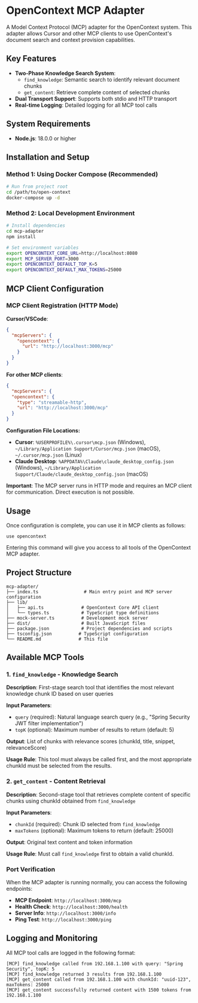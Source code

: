 # OpenContext MCP Adapter

A Model Context Protocol (MCP) adapter for the OpenContext system. This adapter allows Cursor and other MCP clients to use OpenContext's document search and context provision capabilities.

## Key Features

- **Two-Phase Knowledge Search System**: 
  - `find_knowledge`: Semantic search to identify relevant document chunks
  - `get_content`: Retrieve complete content of selected chunks
- **Dual Transport Support**: Supports both stdio and HTTP transport
- **Real-time Logging**: Detailed logging for all MCP tool calls

## System Requirements

- **Node.js**: 18.0.0 or higher

## Installation and Setup

### Method 1: Using Docker Compose (Recommended)
```bash
# Run from project root
cd /path/to/open-context
docker-compose up -d
```

### Method 2: Local Development Environment
```bash
# Install dependencies
cd mcp-adapter
npm install

# Set environment variables
export OPENCONTEXT_CORE_URL=http://localhost:8080
export MCP_SERVER_PORT=3000
export OPENCONTEXT_DEFAULT_TOP_K=5
export OPENCONTEXT_DEFAULT_MAX_TOKENS=25000
```


## MCP Client Configuration

### MCP Client Registration (HTTP Mode)

**Cursor/VSCode**:
```json
{
  "mcpServers": {
    "opencontext": {
      "url": "http://localhost:3000/mcp"
    }
  }
}
```

**For other MCP clients**:
```json
{
  "mcpServers": {
  "opencontext": {
    "type": "streamable-http",
    "url": "http://localhost:3000/mcp"
  }
}
```

**Configuration File Locations:**
- **Cursor**: `%USERPROFILE%\.cursor\mcp.json` (Windows), `~/Library/Application Support/Cursor/mcp.json` (macOS), `~/.cursor/mcp.json` (Linux)
- **Claude Desktop**: `%APPDATA%\Claude\claude_desktop_config.json` (Windows), `~/Library/Application Support/Claude/claude_desktop_config.json` (macOS)

**Important**: The MCP server runs in HTTP mode and requires an MCP client for communication. Direct execution is not possible.

## Usage

Once configuration is complete, you can use it in MCP clients as follows:

```
use opencontext
```

Entering this command will give you access to all tools of the OpenContext MCP adapter.

## Project Structure

```
mcp-adapter/
├── index.ts                 # Main entry point and MCP server configuration
├── lib/
│   ├── api.ts              # OpenContext Core API client
│   └── types.ts            # TypeScript type definitions
├── mock-server.ts          # Development mock server
├── dist/                   # Built JavaScript files
├── package.json            # Project dependencies and scripts
├── tsconfig.json          # TypeScript configuration
└── README.md              # This file
```

## Available MCP Tools

### 1. `find_knowledge` - Knowledge Search
**Description**: First-stage search tool that identifies the most relevant knowledge chunk ID based on user queries

**Input Parameters**:
- `query` (required): Natural language search query (e.g., "Spring Security JWT filter implementation")
- `topK` (optional): Maximum number of results to return (default: 5)

**Output**: List of chunks with relevance scores (chunkId, title, snippet, relevanceScore)

**Usage Rule**: This tool must always be called first, and the most appropriate chunkId must be selected from the results.

### 2. `get_content` - Content Retrieval
**Description**: Second-stage tool that retrieves complete content of specific chunks using chunkId obtained from `find_knowledge`

**Input Parameters**:
- `chunkId` (required): Chunk ID selected from `find_knowledge`
- `maxTokens` (optional): Maximum tokens to return (default: 25000)

**Output**: Original text content and token information

**Usage Rule**: Must call `find_knowledge` first to obtain a valid chunkId.

### Port Verification
When the MCP adapter is running normally, you can access the following endpoints:
- **MCP Endpoint**: `http://localhost:3000/mcp`
- **Health Check**: `http://localhost:3000/health`
- **Server Info**: `http://localhost:3000/info`
- **Ping Test**: `http://localhost:3000/ping`


## Logging and Monitoring

All MCP tool calls are logged in the following format:
```
[MCP] find_knowledge called from 192.168.1.100 with query: "Spring Security", topK: 5
[MCP] find_knowledge returned 3 results from 192.168.1.100
[MCP] get_content called from 192.168.1.100 with chunkId: "uuid-123", maxTokens: 25000
[MCP] get_content successfully returned content with 1500 tokens from 192.168.1.100
```

